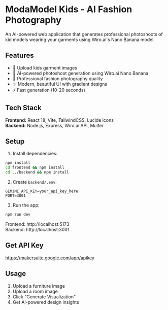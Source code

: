 # ModaModel Kids - AI Fashion Photography

An AI-powered web application that generates professional photoshoots of kid models wearing your garments using Wiro.ai's Nano Banana model.

## Features

- 👕 Upload kids garment images
- 🤖 AI-powered photoshoot generation using Wiro.ai Nano Banana
- 📸 Professional fashion photography quality
- ✨ Modern, beautiful UI with gradient designs
- ⚡ Fast generation (10-20 seconds)

## Tech Stack

**Frontend:** React 18, Vite, TailwindCSS, Lucide icons  
**Backend:** Node.js, Express, Wiro.ai API, Multer

## Setup

1. Install dependencies:
```bash
npm install
cd frontend && npm install
cd ../backend && npm install
```

2. Create `backend/.env`:
```
GEMINI_API_KEY=your_api_key_here
PORT=3001
```

3. Run the app:
```bash
npm run dev
```

Frontend: http://localhost:5173  
Backend: http://localhost:3001

## Get API Key

https://makersuite.google.com/app/apikey

## Usage

1. Upload a furniture image
2. Upload a room image
3. Click "Generate Visualization"
4. Get AI-powered design insights
